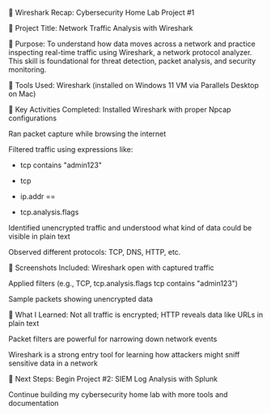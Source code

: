
🧠 Wireshark Recap: Cybersecurity Home Lab Project #1

🔹 Project Title:
Network Traffic Analysis with Wireshark


🔹 Purpose:
To understand how data moves across a network and practice inspecting real-time traffic using Wireshark, a network protocol analyzer. This skill is foundational for threat detection, packet analysis, and security monitoring.


🔹 Tools Used:
Wireshark (installed on Windows 11 VM via Parallels Desktop on Mac)


🔹 Key Activities Completed:
Installed Wireshark with proper Npcap configurations

Ran packet capture while browsing the internet

Filtered traffic using expressions like:

- tcp contains "admin123"

- tcp

- ip.addr == <your IP>

- tcp.analysis.flags

Identified unencrypted traffic and understood what kind of data could be visible in plain text

Observed different protocols: TCP, DNS, HTTP, etc.


🔹 Screenshots Included:
Wireshark open with captured traffic

Applied filters (e.g., TCP, tcp.analysis.flags tcp contains "admin123")

Sample packets showing unencrypted data


🔹 What I Learned:
Not all traffic is encrypted; HTTP reveals data like URLs in plain text

Packet filters are powerful for narrowing down network events

Wireshark is a strong entry tool for learning how attackers might sniff sensitive data in a network


🔹 Next Steps:
Begin Project #2: SIEM Log Analysis with Splunk

Continue building my cybersecurity home lab with more tools and documentation